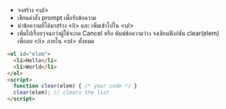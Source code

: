 - จงสร้าง \<ul>
- เขียนคำสั่ง prompt เพื่อรับข้อความ
- นำข้อความที่ได้มาสร้าง \<li> และ เพิ่มเข้าไปใน \<ul>
- เพิ่มไปเรื่อยๆจนกว่าผู้ใช้จะกด Cancel หรือ พิมพ์ข้อความว่าง
จงเขียนฟังก์ชัน clear(elem) เพื่อลบ \<li> ภายใน \<ol> ทั้งหมด


```html
<ol id="elem">
  <li>Hello</li>
  <li>World</li>
</ol>
<script>
  function clear(elem) { /* your code */ }
  clear(elem); // clears the list
</script>


```